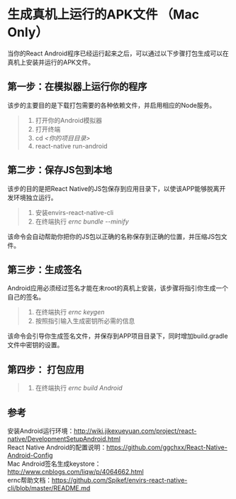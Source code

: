 # 生成真机上运行的APK文件 （Mac Only）

当你的React Android程序已经运行起来之后，可以通过以下步骤打包生成可以在真机上安装并运行的APK文件。

## 第一步：在模拟器上运行你的程序
该步的主要目的是下载打包需要的各种依赖文件，并启用相应的Node服务。

> 1. 打开你的Android模拟器
> 2. 打开终端
> 3. cd *<你的项目目录>*
> 4. react-native run-android

## 第二步：保存JS包到本地
该步的目的是把React Native的JS包保存到应用目录下，以使该APP能够脱离开发环境独立运行。

> 1. 安装envirs-react-native-cli
> 2. 在终端执行 *ernc bundle --minify*

该命令会自动帮助你把你的JS包以正确的名称保存到正确的位置，并压缩JS包文件。

## 第三步：生成签名
Android应用必须经过签名才能在未root的真机上安装，该步骤将指引你生成一个自己的签名。

> 1. 在终端执行 *ernc keygen*
> 2. 按照指引输入生成密钥所必需的信息

该命令会引导你生成签名文件，并保存到APP项目目录下，同时增加build.gradle文件中密钥的设置。

## 第四步： 打包应用
> 1. 在终端执行 *ernc build Android*

## 参考

安装Android运行环境：http://wiki.jikexueyuan.com/project/react-native/DevelopmentSetupAndroid.html  
React Native Android的配置说明：https://github.com/ggchxx/React-Native-Android-Config  
Mac Android签名生成keystore：http://www.cnblogs.com/liqw/p/4064662.html  
ernc帮助文档：https://github.com/Spikef/envirs-react-native-cli/blob/master/README.md